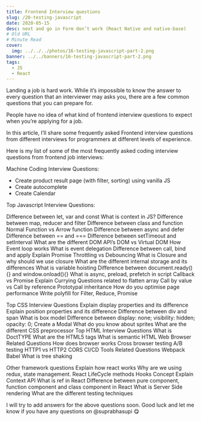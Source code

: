 ```yaml
---
title: Frontend Interview questions
slug: /20-testing-javascript
date: 2020-05-15
desc: next and go in Form don’t work (React Native and native-base)
# Old URL
# Minute Read
cover:
  img: ../../../photos/16-testing-javascript-part-2.png
banner: ../../banners/16-testing-javascript-part-2.png
tags:
  - JS
  - React
---
```


Landing a job is hard work. While it’s impossible to know the answer to every question that an interviewer may asks you, there are a few common questions that you can prepare for.

People have no idea of what kind of frontend interview questions to expect when you’re applying for a job.

In this article, I’ll share some frequently asked Frontend interview questions from different interviews for programmers at different levels of experience.

Here is my list of some of the most frequently asked coding interview questions from frontend job interviews:

Machine Coding Interview Questions:

- Create product result page (with filter, sorting) using vanilla JS
- Create autocomplete
- Create Calendar

Top Javascript Interview Questions:

Difference between let, var and const
What is context in JS?
Difference between map, reducer and filter
Difference between class and function
Normal Function vs Arrow function
Difference between async and defer
Difference between == and ===
Difference between setTimeout and setInterval
What are the different DOM API’s
DOM vs Virtual DOM
How Event loop works
What is event delegation
Difference between call, bind and apply
Explain Promise
Throttling vs Debouncing
What is Closure and why should we use closure
What are the different internal storage and its differences
What is variable hoisting
Difference between document.ready(){} and window.onload(){}
What is async, preload, prefetch in script
Callback vs Promise
Explain Currying
Questions related to flatten array
Call by value vs Call by reference
Prototypal inheritance
How do you optimise page performance
Write polyfill for Filter, Reduce, Promise

Top CSS Interview Questions
Explain display properties and its difference
Explain position properties and its difference
Difference between div and span
What is box model
Difference between display: none; visibility: hidden; opacity: 0;
Create a Modal
What do you know about sprites
What are the different CSS preprocessor
Top HTML Interview Questions
What is DoctTYPE
What are the HTML5 tags
What is semantic HTML
Web Browser Related Questions
How does browser works
Cross browser testing
A/B testing
HTTP1 vs HTTP2
CORS
CI/CD
Tools Related Questions
Webpack
Babel
What is tree shaking


Other framework questions
Explain how react works
Why are we using redux, state management.
React LifeCycle methods
Hooks Concept
Explain Context API
What is ref in React
Difference between pure component, function component and class component in React
What is Server Side rendering
What are the different testing techniques


I will try to add answers for the above questions soon. Good luck and let me know if you have any questions on @suprabhasupi 😋

